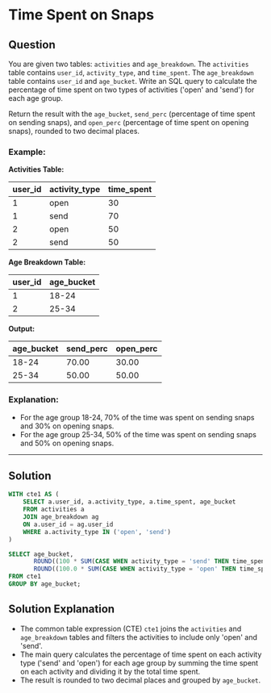 
# Time Spent on Snaps

## Question

You are given two tables: `activities` and `age_breakdown`. The `activities` table contains `user_id`, `activity_type`, and `time_spent`. The `age_breakdown` table contains `user_id` and `age_bucket`. Write an SQL query to calculate the percentage of time spent on two types of activities ('open' and 'send') for each age group.

Return the result with the `age_bucket`, `send_perc` (percentage of time spent on sending snaps), and `open_perc` (percentage of time spent on opening snaps), rounded to two decimal places.

### Example:

**Activities Table:**

| user_id | activity_type | time_spent |
|---------|---------------|------------|
| 1       | open          | 30         |
| 1       | send          | 70         |
| 2       | open          | 50         |
| 2       | send          | 50         |

**Age Breakdown Table:**

| user_id | age_bucket |
|---------|------------|
| 1       | 18-24      |
| 2       | 25-34      |

**Output:**

| age_bucket | send_perc | open_perc |
|------------|-----------|-----------|
| 18-24      | 70.00     | 30.00     |
| 25-34      | 50.00     | 50.00     |

### Explanation:

- For the age group 18-24, 70% of the time was spent on sending snaps and 30% on opening snaps.
- For the age group 25-34, 50% of the time was spent on sending snaps and 50% on opening snaps.

---

## Solution

```sql
WITH cte1 AS (
    SELECT a.user_id, a.activity_type, a.time_spent, age_bucket
    FROM activities a  
    JOIN age_breakdown ag
    ON a.user_id = ag.user_id
    WHERE a.activity_type IN ('open', 'send')
)

SELECT age_bucket, 
       ROUND((100 * SUM(CASE WHEN activity_type = 'send' THEN time_spent END)) / SUM(time_spent), 2) AS send_perc, 
       ROUND((100.0 * SUM(CASE WHEN activity_type = 'open' THEN time_spent END)) / SUM(time_spent), 2) AS open_perc
FROM cte1 
GROUP BY age_bucket;
```

## Solution Explanation

- The common table expression (CTE) `cte1` joins the `activities` and `age_breakdown` tables and filters the activities to include only 'open' and 'send'.
- The main query calculates the percentage of time spent on each activity type ('send' and 'open') for each age group by summing the time spent on each activity and dividing it by the total time spent.
- The result is rounded to two decimal places and grouped by `age_bucket`.
